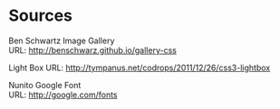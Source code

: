 # Sources

Ben Schwartz Image Gallery <br>
URL: http://benschwarz.github.io/gallery-css

Light Box
URL: http://tympanus.net/codrops/2011/12/26/css3-lightbox

Nunito Google Font <br>
URL: http://google.com/fonts
